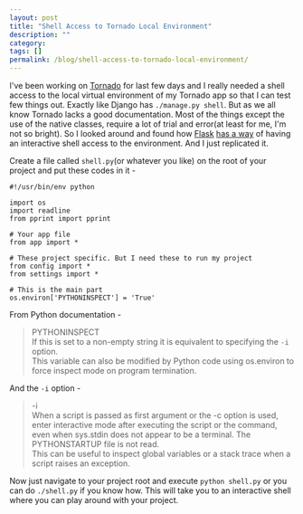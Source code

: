 ```yaml
---
layout: post
title: "Shell Access to Tornado Local Environment"
description: ""
category: 
tags: []
permalink: /blog/shell-access-to-tornado-local-environment/
---
```

I've been working on [Tornado](http://www.tornadoweb.org/en/stable/) for last few days and I really needed a shell access to the local virtual environment of my Tornado app so that I can test few things out. Exactly like Django has `./manage.py shell`. But as we all know Tornado lacks a good documentation. Most of the things except the use of the native classes, require a lot of trial and error(at least for me, I'm not so bright). So I looked around and found how [Flask](http://flask.pocoo.org/) [has a way](http://flask.pocoo.org/snippets/23/) of having an interactive shell access to the environment. And I just replicated it.

Create a file called `shell.py`(or whatever you like) on the root of your project and put these codes in it - 

    #!/usr/bin/env python

    import os
    import readline
    from pprint import pprint

    # Your app file
    from app import * 

    # These project specific. But I need these to run my project
    from config import *
    from settings import *

    # This is the main part
    os.environ['PYTHONINSPECT'] = 'True'

From Python documentation - 

> PYTHONINSPECT  
> If this is set to a non-empty string it is equivalent to specifying the `-i` option.  
> This variable can also be modified by Python code using os.environ to force inspect mode on program termination.

And the `-i` option - 

> -i  
> When a script is passed as first argument or the -c option is used, enter interactive mode after executing the script or the command, even when sys.stdin does not appear to be a terminal. The PYTHONSTARTUP file is not read.  
> This can be useful to inspect global variables or a stack trace when a script raises an exception.

Now just navigate to your project root and execute `python shell.py` or you can do `./shell.py` if you know how. This will take you to an interactive shell where you can play around with your project.